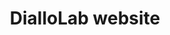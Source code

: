 ---
layout: post
location: DialloLab at UQAM
title: DialloLab website
image: 
category: web
tag: 
description: Remake of the DialloLab website in Wordpress after technical problems with the previous version.
contributors: Abdoulaye Baniré Diallo (PI)
tasks: Website administration, Design of Wordpress pages and site (Front end), Manage website backend for custom data
tools: Wordpress, Advanced Custom Fields, Advanced Views Framework, GS Teams, HTML, CSS, Javascript, Twig templating
article: 
github: 
website: https://diallolab.com/
---